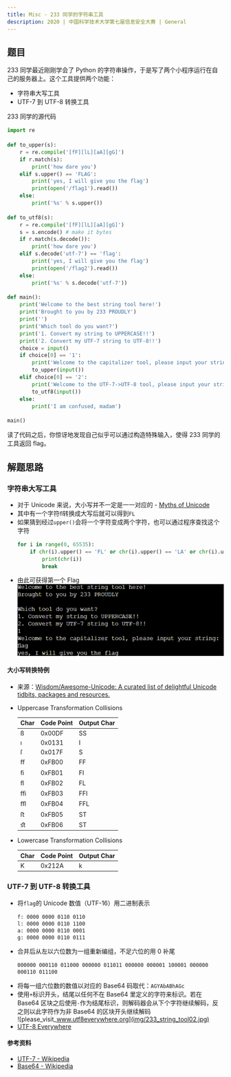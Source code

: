 ```yaml
---
title: Misc - 233 同学的字符串工具
description: 2020 | 中国科学技术大学第七届信息安全大赛 | General
---
```


## 题目

233 同学最近刚刚学会了 Python 的字符串操作，于是写了两个小程序运行在自己的服务器上。这个工具提供两个功能：

- 字符串大写工具
- UTF-7 到 UTF-8 转换工具

233 同学的源代码
```py
import re

def to_upper(s):
    r = re.compile('[fF][lL][aA][gG]')
    if r.match(s):
        print('how dare you')
    elif s.upper() == 'FLAG':
        print('yes, I will give you the flag')
        print(open('/flag1').read())
    else:
        print('%s' % s.upper())

def to_utf8(s):
    r = re.compile('[fF][lL][aA][gG]')
    s = s.encode() # make it bytes
    if r.match(s.decode()):
        print('how dare you')
    elif s.decode('utf-7') == 'flag':
        print('yes, I will give you the flag')
        print(open('/flag2').read())
    else:
        print('%s' % s.decode('utf-7'))

def main():
    print('Welcome to the best string tool here!')
    print('Brought to you by 233 PROUDLY')
    print('')
    print('Which tool do you want?')
    print('1. Convert my string to UPPERCASE!!')
    print('2. Convert my UTF-7 string to UTF-8!!')
    choice = input()
    if choice[0] == '1':
        print('Welcome to the capitalizer tool, please input your string: ')
        to_upper(input())
    elif choice[0] == '2':
        print('Welcome to the UTF-7->UTF-8 tool, please input your string: ')
        to_utf8(input())
    else:
        print('I am confused, madam')

main()
```

读了代码之后，你惊讶地发现自己似乎可以通过构造特殊输入，使得 233 同学的工具返回 flag。

## 解题思路

### 字符串大写工具

- 对于 Unicode 来说，大小写并不一定是一一对应的 - [Myths of Unicode](https://github.com/Wisdom/Awesome-Unicode#myths-of-unicode)
- 其中有一个字符`ﬂ`转换成大写后就可以得到`FL`
- 如果猜到经过`upper()`会将一个字符变成两个字符，也可以通过程序查找这个字符
    ```py
    for i in range(0, 65535):
        if chr(i).upper() == 'FL' or chr(i).upper() == 'LA' or chr(i).upper() == 'AG':
            print(chr(i))
            break
    ```
- 由此可获得第一个 Flag<br>
![ﬂag](img/233_string_tool01.jpg)

#### 大小写转换特例

- 来源：[Wisdom/Awesome-Unicode: A curated list of delightful Unicode tidbits, packages and resources.](https://github.com/Wisdom/Awesome-Unicode)
- Uppercase Transformation Collisions

    Char |	Code Point |    Output Char
    -|-|-
    ß |	0x00DF |	SS
    ı |	0x0131 |	I
    ſ |	0x017F |	S
    ﬀ |	0xFB00 |	FF
    ﬁ |	0xFB01 |	FI
    ﬂ |	0xFB02 |	FL
    ﬃ |	0xFB03 |	FFI
    ﬄ |	0xFB04 |	FFL
    ﬅ |	0xFB05 |	ST
    ﬆ |	0xFB06 |	ST
- Lowercase Transformation Collisions

    Char |	Code Point |    Output Char
    -|-|-
    K |	0x212A |	k

### UTF-7 到 UTF-8 转换工具

- 将`flag`的 Unicode 数值（UTF-16）用二进制表示
    ```
    f: 0000 0000 ‭0110 0110‬
    l: 0000 0000 ‭‭0110 1100‬
    a: 0000 0000 ‭‭0110 0001‬
    g: 0000 0000 ‭‭0110 0111‬
    ```
- 合并后从左以六位数为一组重新编组，不足六位的用 0 补尾
    ```
    000000 00‭0110 0110‬00 000000 ‭‭011011 00‬0000 0000‭01 100001‬ 000000 000110 0111‬00
    ```
- 将每一组六位数的数值以对应的 Base64 码取代：`AGYAbABhAGc`
- 使用`+`标识开头，结尾以任何不在 Base64 里定义的字符来标识。若在 Base64 区块之后使用`-`作为结尾标识，则解码器会从下个字符继续解码，反之则以此字符作为非  Base64 的区块开头继续解码<br>
![please_visit_www.utf8everywhere.org](img/233_string_tool02.jpg)
- [UTF-8 Everywhere](https://utf8everywhere.org/)

#### 参考资料

- [UTF-7 - Wikipedia](https://en.wikipedia.org/wiki/UTF-7)
- [Base64 - Wikipedia](https://en.wikipedia.org/wiki/Base64)